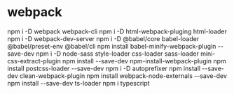 # webpack
npm i -D webpack webpack-cli
npm i -D html-webpack-pluging html-loader
npm i -D webpack-dev-server
npm i -D @babel/core babel-loader @babel/preset-env @babel/cli
npm install babel-minify-webpack-plugin --save-dev
npm i -D node-sass style-loader css-loader sass-loader mini-css-extract-plugin
npm install --save-dev npm-install-webpack-plugin
npm install postcss-loader --save-dev
npm i -D autoprefixer
npm install --save-dev clean-webpack-plugin
npm install webpack-node-externals --save-dev
npm install --save-dev ts-loader
npm i typescript
